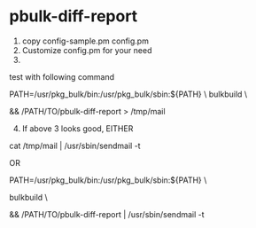 # pbulk-diff-report

1. copy config-sample.pm config.pm
2. Customize config.pm for your need
3.
  test with following command 

  PATH=/usr/pkg_bulk/bin:/usr/pkg_bulk/sbin:${PATH} \\ 
  bulkbuild \\
  
  &&
  /PATH/TO/pbulk-diff-report > /tmp/mail

4. If above 3 looks good, EITHER

  cat /tmp/mail | /usr/sbin/sendmail -t

  OR

  PATH=/usr/pkg_bulk/bin:/usr/pkg_bulk/sbin:${PATH} \\
  
  bulkbuild \\
  
  &&
  /PATH/TO/pbulk-diff-report | /usr/sbin/sendmail -t
 

